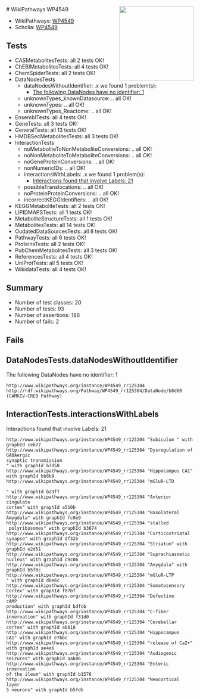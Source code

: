 <img style="float: right; width: 200px" src="https://upload.wikimedia.org/wikipedia/commons/thumb/8/83/Wplogo_with_text_500.png/640px-Wplogo_with_text_500.png" />
# WikiPathways WP4549

* WikiPathways: [WP4549](https://wikipathways.org/pathways/WP4549)
* Scholia: [WP4549](https://scholia.toolforge.org/wikipathways/WP4549)
## Tests
* CASMetabolitesTests: all 2 tests OK!
* ChEBIMetabolitesTests: all 4 tests OK!
* ChemSpiderTests: all 2 tests OK!
* DataNodesTests
    * dataNodesWithoutIdentifier: .x we found 1 problem(s):
        * [The following DataNodes have no identifier: 1](#d2d32fa0)
    * unknownTypes_knownDatasource: .. all OK!
    * unknownTypes: .. all OK!
    * unknownTypes_Reactome: .. all OK!
* EnsemblTests: all 4 tests OK!
* GeneTests: all 3 tests OK!
* GeneralTests: all 13 tests OK!
* HMDBSecMetabolitesTests: all 3 tests OK!
* InteractionTests
    * noMetaboliteToNonMetaboliteConversions: .. all OK!
    * noNonMetaboliteToMetaboliteConversions: .. all OK!
    * noGeneProteinConversions: .. all OK!
    * nonNumericIDs: .. all OK!
    * interactionsWithLabels: .x we found 1 problem(s):
        * [Interactions found that involve Labels: 21](#fe97a8d8)
    * possibleTranslocations: .. all OK!
    * noProteinProteinConversions: .. all OK!
    * incorrectKEGGIdentifiers: .. all OK!
* KEGGMetaboliteTests: all 2 tests OK!
* LIPIDMAPSTests: all 1 tests OK!
* MetaboliteStructureTests: all 1 tests OK!
* MetabolitesTests: all 14 tests OK!
* OudatedDataSourcesTests: all 8 tests OK!
* PathwayTests: all 6 tests OK!
* ProteinsTests: all 2 tests OK!
* PubChemMetabolitesTests: all 3 tests OK!
* ReferencesTests: all 4 tests OK!
* UniProtTests: all 5 tests OK!
* WikidataTests: all 4 tests OK!


## Summary

* Number of test classes: 20
* Number of tests: 93
* Number of assertions: 186
* Number of fails: 2

## Fails

<a name="d2d32fa0" />

## DataNodesTests.dataNodesWithoutIdentifier

The following DataNodes have no identifier: 1
```
http://www.wikipathways.org/instance/WP4549_rr125304 http://rdf.wikipathways.org/Pathway/WP4549_rr125304/DataNode/b8d60 (CAMKIV-CREB Pathway)
```

<a name="fe97a8d8" />

## InteractionTests.interactionsWithLabels

Interactions found that involve Labels: 21
```
http://www.wikipathways.org/instance/WP4549_rr125304 "Subiculum " with graphId ceb77
http://www.wikipathways.org/instance/WP4549_rr125304 "Dysregulation of GABAergic 
synaptic transmission
" with graphId b7d58
http://www.wikipathways.org/instance/WP4549_rr125304 "Hippocampus CA1" with graphId bb8b9
http://www.wikipathways.org/instance/WP4549_rr125304 "mGluR-LTD

" with graphId b23f7
http://www.wikipathways.org/instance/WP4549_rr125304 "Anterior cingulate 
cortex" with graphId a510b
http://www.wikipathways.org/instance/WP4549_rr125304 "Basolateral 
Amygdala" with graphId fc0e9
http://www.wikipathways.org/instance/WP4549_rr125304 "stalled
 polyribosomes" with graphId b3674
http://www.wikipathways.org/instance/WP4549_rr125304 "Corticostriatal 
synapse" with graphId df32e
http://www.wikipathways.org/instance/WP4549_rr125304 "Striatum" with graphId e2d51
http://www.wikipathways.org/instance/WP4549_rr125304 "Suprachiasmatic 
nucleus" with graphId c9c06
http://www.wikipathways.org/instance/WP4549_rr125304 "Amygdala" with graphId b5f0c
http://www.wikipathways.org/instance/WP4549_rr125304 "mGluR-LTP
" with graphId d0e6c
http://www.wikipathways.org/instance/WP4549_rr125304 "Somatosensory
Cortex" with graphId f07bf
http://www.wikipathways.org/instance/WP4549_rr125304 "Defective 
cAMP 
production" with graphId bdfcb
http://www.wikipathways.org/instance/WP4549_rr125304 "C-fiber innervation" with graphId f31d0
http://www.wikipathways.org/instance/WP4549_rr125304 "Cerebellar cortex" with graphId ab818
http://www.wikipathways.org/instance/WP4549_rr125304 "Hippocampus 
CA1" with graphId e7bbc
http://www.wikipathways.org/instance/WP4549_rr125304 "release of Ca2+" with graphId ae4e6
http://www.wikipathways.org/instance/WP4549_rr125304 "Audiogenic seizures" with graphId aab06
http://www.wikipathways.org/instance/WP4549_rr125304 "Enteric innervation 
of the ileum" with graphId b1576
http://www.wikipathways.org/instance/WP4549_rr125304 "Neocortical layer
5 neurons" with graphId b5fdb
```

